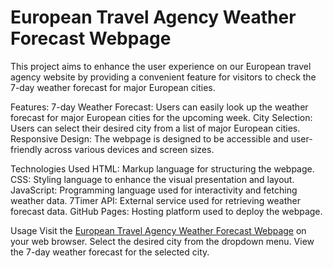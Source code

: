# European Travel Agency Weather Forecast Webpage
This project aims to enhance the user experience on our European travel agency website by providing a convenient feature for visitors to check the 7-day weather forecast for major European cities.

Features:
7-day Weather Forecast: Users can easily look up the weather forecast for major European cities for the upcoming week.
City Selection: Users can select their desired city from a list of major European cities.
Responsive Design: The webpage is designed to be accessible and user-friendly across various devices and screen sizes.

Technologies Used
HTML: Markup language for structuring the webpage.
CSS: Styling language to enhance the visual presentation and layout.
JavaScript: Programming language used for interactivity and fetching weather data.
7Timer API: External service used for retrieving weather forecast data.
GitHub Pages: Hosting platform used to deploy the webpage.

Usage
Visit the [European Travel Agency Weather Forecast Webpage](https://65d330af28293d0385cb932a--thunderous-truffle-ffb0d5.netlify.app/) on your web browser.
Select the desired city from the dropdown menu.
View the 7-day weather forecast for the selected city.
